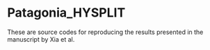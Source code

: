 # Patagonia_HYSPLIT

These are source codes for reproducing the results presented in the manuscript by Xia et al.
